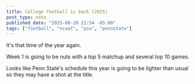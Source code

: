 ```yaml
---
title: College football is back (2025)
post_type: note
published_date: "2025-08-20 21:54 -05:00"
tags: ["football", "ncaaf", "psu", "pennstate"]
---
```


It's that time of the year again. 

Week 1 is going to be nuts with a top 5 matchup and several top 10 games. 

Looks like Penn State's schedule this year is going to be lighter than usual so they may have a shot at the title.
